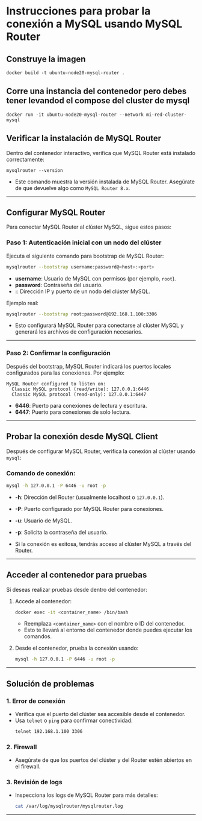 
# Instrucciones para probar la conexión a MySQL usando MySQL Router

## Construye la imagen 
```
docker build -t ubuntu-node20-mysql-router .
```

## Corre una instancia del contenedor pero debes tener levandod el compose del cluster de mysql 

```
docker run -it ubuntu-node20-mysql-router --network mi-red-cluster-mysql
```

## Verificar la instalación de MySQL Router
Dentro del contenedor interactivo, verifica que MySQL Router está instalado correctamente:
```
mysqlrouter --version
```
- Este comando muestra la versión instalada de MySQL Router. Asegúrate de que devuelve algo como `MySQL Router 8.x`.

---

## Configurar MySQL Router
Para conectar MySQL Router al clúster MySQL, sigue estos pasos:

### Paso 1: Autenticación inicial con un nodo del clúster
Ejecuta el siguiente comando para bootstrap de MySQL Router:
```bash
mysqlrouter --bootstrap username:password@<host>:<port>
```
- **username**: Usuario de MySQL con permisos (por ejemplo, `root`).
- **password**: Contraseña del usuario.
- **<host>:<port>**: Dirección IP y puerto de un nodo del clúster MySQL.

Ejemplo real:
```bash
mysqlrouter --bootstrap root:password@192.168.1.100:3306
```
- Esto configurará MySQL Router para conectarse al clúster MySQL y generará los archivos de configuración necesarios.

---

### Paso 2: Confirmar la configuración
Después del bootstrap, MySQL Router indicará los puertos locales configurados para las conexiones. Por ejemplo:
```
MySQL Router configured to listen on:
  Classic MySQL protocol (read/write): 127.0.0.1:6446
  Classic MySQL protocol (read-only): 127.0.0.1:6447
```
- **6446**: Puerto para conexiones de lectura y escritura.
- **6447**: Puerto para conexiones de solo lectura.

---

## Probar la conexión desde MySQL Client
Después de configurar MySQL Router, verifica la conexión al clúster usando `mysql`:

### Comando de conexión:
```bash
mysql -h 127.0.0.1 -P 6446 -u root -p
```
- **-h**: Dirección del Router (usualmente localhost o `127.0.0.1`).
- **-P**: Puerto configurado por MySQL Router para conexiones.
- **-u**: Usuario de MySQL.
- **-p**: Solicita la contraseña del usuario.

- Si la conexión es exitosa, tendrás acceso al clúster MySQL a través del Router.

---

## Acceder al contenedor para pruebas
Si deseas realizar pruebas desde dentro del contenedor:
1. Accede al contenedor:
   ```bash
   docker exec -it <container_name> /bin/bash
   ```
   - Reemplaza `<container_name>` con el nombre o ID del contenedor.
   - Esto te llevará al entorno del contenedor donde puedes ejecutar los comandos.

2. Desde el contenedor, prueba la conexión usando:
   ```bash
   mysql -h 127.0.0.1 -P 6446 -u root -p
   ```

---

## Solución de problemas
### 1. Error de conexión
- Verifica que el puerto del clúster sea accesible desde el contenedor.
- Usa `telnet` o `ping` para confirmar conectividad:
  ```bash
  telnet 192.168.1.100 3306
  ```

### 2. Firewall
- Asegúrate de que los puertos del clúster y del Router estén abiertos en el firewall.

### 3. Revisión de logs
- Inspecciona los logs de MySQL Router para más detalles:
  ```bash
  cat /var/log/mysqlrouter/mysqlrouter.log
  ```

---